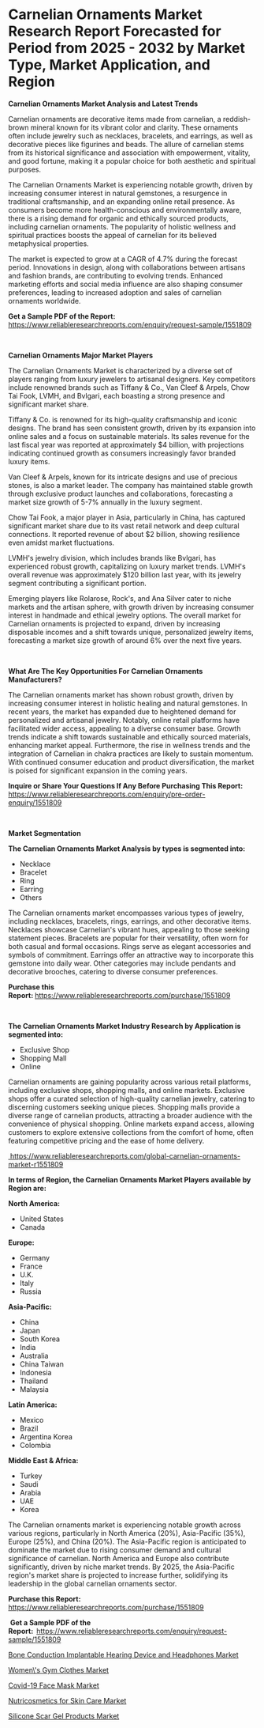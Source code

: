 <p><h1>Carnelian Ornaments Market Research Report Forecasted for Period from 2025 -  2032 by Market Type, Market Application, and Region</h1></p><p><strong>Carnelian Ornaments Market Analysis and Latest Trends</strong></p>
<p><p>Carnelian ornaments are decorative items made from carnelian, a reddish-brown mineral known for its vibrant color and clarity. These ornaments often include jewelry such as necklaces, bracelets, and earrings, as well as decorative pieces like figurines and beads. The allure of carnelian stems from its historical significance and association with empowerment, vitality, and good fortune, making it a popular choice for both aesthetic and spiritual purposes.</p><p>The Carnelian Ornaments Market is experiencing notable growth, driven by increasing consumer interest in natural gemstones, a resurgence in traditional craftsmanship, and an expanding online retail presence. As consumers become more health-conscious and environmentally aware, there is a rising demand for organic and ethically sourced products, including carnelian ornaments. The popularity of holistic wellness and spiritual practices boosts the appeal of carnelian for its believed metaphysical properties.</p><p>The market is expected to grow at a CAGR of 4.7% during the forecast period. Innovations in design, along with collaborations between artisans and fashion brands, are contributing to evolving trends. Enhanced marketing efforts and social media influence are also shaping consumer preferences, leading to increased adoption and sales of carnelian ornaments worldwide.</p></p>
<p><strong>Get a Sample PDF of the Report:&nbsp;</strong> <a href="https://www.reliableresearchreports.com/enquiry/request-sample/1551809?utm_campaign=28&utm_medium=2&utm_source=Github&utm_content=ia&utm_term=09022025&utm_id=carnelian-ornaments">https://www.reliableresearchreports.com/enquiry/request-sample/1551809</a></p>
<p>&nbsp;</p>
<p><strong>Carnelian Ornaments Major Market Players</strong></p>
<p><p>The Carnelian Ornaments Market is characterized by a diverse set of players ranging from luxury jewelers to artisanal designers. Key competitors include renowned brands such as Tiffany & Co., Van Cleef & Arpels, Chow Tai Fook, LVMH, and Bvlgari, each boasting a strong presence and significant market share. </p><p>Tiffany & Co. is renowned for its high-quality craftsmanship and iconic designs. The brand has seen consistent growth, driven by its expansion into online sales and a focus on sustainable materials. Its sales revenue for the last fiscal year was reported at approximately $4 billion, with projections indicating continued growth as consumers increasingly favor branded luxury items.</p><p>Van Cleef & Arpels, known for its intricate designs and use of precious stones, is also a market leader. The company has maintained stable growth through exclusive product launches and collaborations, forecasting a market size growth of 5-7% annually in the luxury segment.</p><p>Chow Tai Fook, a major player in Asia, particularly in China, has captured significant market share due to its vast retail network and deep cultural connections. It reported revenue of about $2 billion, showing resilience even amidst market fluctuations.</p><p>LVMH's jewelry division, which includes brands like Bvlgari, has experienced robust growth, capitalizing on luxury market trends. LVMH's overall revenue was approximately $120 billion last year, with its jewelry segment contributing a significant portion.</p><p>Emerging players like Rolarose, Rock's, and Ana Silver cater to niche markets and the artisan sphere, with growth driven by increasing consumer interest in handmade and ethical jewelry options. The overall market for Carnelian ornaments is projected to expand, driven by increasing disposable incomes and a shift towards unique, personalized jewelry items, forecasting a market size growth of around 6% over the next five years.</p></p>
<p>&nbsp;</p>
<p><strong>What Are The Key Opportunities For Carnelian Ornaments Manufacturers?</strong></p>
<p><p>The Carnelian ornaments market has shown robust growth, driven by increasing consumer interest in holistic healing and natural gemstones. In recent years, the market has expanded due to heightened demand for personalized and artisanal jewelry. Notably, online retail platforms have facilitated wider access, appealing to a diverse consumer base. Growth trends indicate a shift towards sustainable and ethically sourced materials, enhancing market appeal. Furthermore, the rise in wellness trends and the integration of Carnelian in chakra practices are likely to sustain momentum. With continued consumer education and product diversification, the market is poised for significant expansion in the coming years.</p></p>
<p><strong>Inquire or Share Your Questions If Any Before Purchasing This Report:</strong> <a href="https://www.reliableresearchreports.com/enquiry/pre-order-enquiry/1551809?utm_campaign=28&utm_medium=2&utm_source=Github&utm_content=ia&utm_term=09022025&utm_id=carnelian-ornaments">https://www.reliableresearchreports.com/enquiry/pre-order-enquiry/1551809</a></p>
<p>&nbsp;</p>
<p><strong>Market Segmentation</strong></p>
<p><strong>The Carnelian Ornaments Market Analysis by types is segmented into:</strong></p>
<p><ul><li>Necklace</li><li>Bracelet</li><li>Ring</li><li>Earring</li><li>Others</li></ul></p>
<p><p>The Carnelian ornaments market encompasses various types of jewelry, including necklaces, bracelets, rings, earrings, and other decorative items. Necklaces showcase Carnelian's vibrant hues, appealing to those seeking statement pieces. Bracelets are popular for their versatility, often worn for both casual and formal occasions. Rings serve as elegant accessories and symbols of commitment. Earrings offer an attractive way to incorporate this gemstone into daily wear. Other categories may include pendants and decorative brooches, catering to diverse consumer preferences.</p></p>
<p><strong>Purchase this Report:&nbsp;</strong><a href="https://www.reliableresearchreports.com/purchase/1551809?utm_campaign=28&utm_medium=2&utm_source=Github&utm_content=ia&utm_term=09022025&utm_id=carnelian-ornaments">https://www.reliableresearchreports.com/purchase/1551809</a></p>
<p>&nbsp;</p>
<p><strong>The Carnelian Ornaments Market Industry Research by Application is segmented into:</strong></p>
<p><ul><li>Exclusive Shop</li><li>Shopping Mall</li><li>Online</li></ul></p>
<p><p>Carnelian ornaments are gaining popularity across various retail platforms, including exclusive shops, shopping malls, and online markets. Exclusive shops offer a curated selection of high-quality carnelian jewelry, catering to discerning customers seeking unique pieces. Shopping malls provide a diverse range of carnelian products, attracting a broader audience with the convenience of physical shopping. Online markets expand access, allowing customers to explore extensive collections from the comfort of home, often featuring competitive pricing and the ease of home delivery.</p></p>
<p><a href="https://www.reliableresearchreports.com/global-carnelian-ornaments-market-r1551809?utm_campaign=28&utm_medium=2&utm_source=Github&utm_content=ia&utm_term=09022025&utm_id=carnelian-ornaments">&nbsp;https://www.reliableresearchreports.com/global-carnelian-ornaments-market-r1551809</a></p>
<p><strong>In terms of Region, the Carnelian Ornaments Market Players available by Region are:</strong></p>
<p>
    <p> <strong> North America: </strong>
        <ul>
            <li>United States</li>
            <li>Canada</li>
        </ul>
        </p> 
    <p> <strong> Europe: </strong>
        <ul>
            <li>Germany</li>
            <li>France</li>
            <li>U.K.</li>
            <li>Italy</li>
            <li>Russia</li>
        </ul>
        </p> 
    <p> <strong> Asia-Pacific: </strong>
        <ul>
            <li>China</li>
            <li>Japan</li>
            <li>South Korea</li>
            <li>India</li>
            <li>Australia</li>
            <li>China Taiwan</li>
            <li>Indonesia</li>
            <li>Thailand</li>
            <li>Malaysia</li>
        </ul>
        </p> 
    <p> <strong> Latin America: </strong>
        <ul>
            <li>Mexico</li>
            <li>Brazil</li>
            <li>Argentina Korea</li>
            <li>Colombia</li>
        </ul>
        </p> 
    <p> <strong> Middle East & Africa: </strong>
        <ul>
            <li>Turkey</li>
            <li>Saudi</li>
            <li>Arabia</li>
            <li>UAE</li>
            <li>Korea</li>
        </ul>
    </p>
    </p>
<p><p>The Carnelian ornaments market is experiencing notable growth across various regions, particularly in North America (20%), Asia-Pacific (35%), Europe (25%), and China (20%). The Asia-Pacific region is anticipated to dominate the market due to rising consumer demand and cultural significance of carnelian. North America and Europe also contribute significantly, driven by niche market trends. By 2025, the Asia-Pacific region's market share is projected to increase further, solidifying its leadership in the global carnelian ornaments sector.</p></p>
<p><strong>Purchase this Report: </strong><a href="https://www.reliableresearchreports.com/purchase/1551809?utm_campaign=28&utm_medium=2&utm_source=Github&utm_content=ia&utm_term=09022025&utm_id=carnelian-ornaments">https://www.reliableresearchreports.com/purchase/1551809</a></p>
<p>&nbsp;<strong>Get a Sample PDF of the Report:&nbsp;&nbsp;</strong><a href="https://www.reliableresearchreports.com/enquiry/request-sample/1551809?utm_campaign=28&utm_medium=2&utm_source=Github&utm_content=ia&utm_term=09022025&utm_id=carnelian-ornaments">https://www.reliableresearchreports.com/enquiry/request-sample/1551809</a></p>
<p><strong></strong></p>
<p><p><a href="https://github.com/ajatawlasta/Market-Research-Report-List-1/blob/main/bone-conduction-implantable-hearing-device-and-headphones-market.md?utm_campaign=28&utm_medium=2&utm_source=Github&utm_content=ia&utm_term=09022025&utm_id=carnelian-ornaments">Bone Conduction Implantable Hearing Device and Headphones Market</a></p><p><a href="https://github.com/chikenmhamdi/Market-Research-Report-List-1/blob/main/womens-gym-clothes-market.md?utm_campaign=28&utm_medium=2&utm_source=Github&utm_content=ia&utm_term=09022025&utm_id=carnelian-ornaments">Women\'s Gym Clothes Market</a></p><p><a href="https://github.com/semiensamuel72378/Market-Research-Report-List-1/blob/main/covid-19-face-mask-market.md?utm_campaign=28&utm_medium=2&utm_source=Github&utm_content=ia&utm_term=09022025&utm_id=carnelian-ornaments">Covid-19 Face Mask Market</a></p><p><a href="https://github.com/benhaeneye/Market-Research-Report-List-1/blob/main/nutricosmetics-for-skin-care-market.md?utm_campaign=28&utm_medium=2&utm_source=Github&utm_content=ia&utm_term=09022025&utm_id=carnelian-ornaments">Nutricosmetics for Skin Care Market</a></p><p><a href="https://github.com/mriwacraane/Market-Research-Report-List-1/blob/main/silicone-scar-gel-products-market.md?utm_campaign=28&utm_medium=2&utm_source=Github&utm_content=ia&utm_term=09022025&utm_id=carnelian-ornaments">Silicone Scar Gel Products Market</a></p></p>